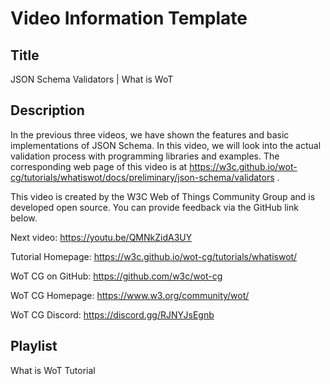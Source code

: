 # Video Information Template

## Title

JSON Schema Validators | What is WoT

## Description

In the previous three videos, we have shown the features and basic implementations of JSON Schema. In this video, we will look into the actual validation process with programming libraries and examples.
The corresponding web page of this video is at https://w3c.github.io/wot-cg/tutorials/whatiswot/docs/preliminary/json-schema/validators .

This video is created by the W3C Web of Things Community Group and is developed open source. You can provide feedback via the GitHub link below.

Next video: https://youtu.be/QMNkZidA3UY

Tutorial Homepage: https://w3c.github.io/wot-cg/tutorials/whatiswot/

WoT CG on GitHub: https://github.com/w3c/wot-cg

WoT CG Homepage: https://www.w3.org/community/wot/

WoT CG Discord: https://discord.gg/RJNYJsEgnb

## Playlist

What is WoT Tutorial